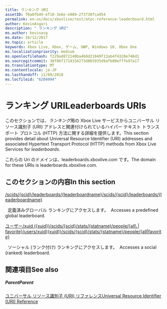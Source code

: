 ```yaml
---
title: ランキング URI
assetID: f0a0fb49-ef10-3e6e-e989-2f3f30fca954
permalink: en-us/docs/xboxlive/rest/atoc-reference-leaderboard.html
author: KevinAsgari
description: " ランキング URI"
ms.author: kevinasg
ms.date: 10/12/2017
ms.topic: article
keywords: Xbox Live, Xbox, ゲーム, UWP, Windows 10, Xbox One
ms.localizationpriority: medium
ms.openlocfilehash: f229ad872140ba4b0d21049f13ab4f4320e746d1
ms.sourcegitcommit: 38f06f1714334273d865935d9afb80efffe97a17
ms.translationtype: MT
ms.contentlocale: ja-JP
ms.lasthandoff: 11/09/2018
ms.locfileid: "6204994"
---
```

# <a name="leaderboards-uris"></a><span data-ttu-id="1fb5b-104">ランキング URI</span><span class="sxs-lookup"><span data-stu-id="1fb5b-104">Leaderboards URIs</span></span>

<span data-ttu-id="1fb5b-105">このセクションでは、*ランキング*用の Xbox Live サービスからユニバーサル リソース識別子 (URI) アドレスと関連付けられているハイパー テキスト トランスポート プロトコル (HTTP) 方法に関する詳細を提供します。</span><span class="sxs-lookup"><span data-stu-id="1fb5b-105">This section provides detail about Universal Resource Identifier (URI) addresses and associated Hypertext Transport Protocol (HTTP) methods from Xbox Live Services for *leaderboards*.</span></span>

<span data-ttu-id="1fb5b-106">これらの Uri のドメインは、leaderboards.xboxlive.com です。</span><span class="sxs-lookup"><span data-stu-id="1fb5b-106">The domain for these URIs is leaderboards.xboxlive.com.</span></span>

<a id="ID4EDB"></a>


## <a name="in-this-section"></a><span data-ttu-id="1fb5b-107">このセクションの内容</span><span class="sxs-lookup"><span data-stu-id="1fb5b-107">In this section</span></span>

[<span data-ttu-id="1fb5b-108">/scids/{scid}/leaderboards/{leaderboardname}</span><span class="sxs-lookup"><span data-stu-id="1fb5b-108">/scids/{scid}/leaderboards/{leaderboardname}</span></span>](uri-scidsscidleaderboardsleaderboardname.md)

<span data-ttu-id="1fb5b-109">&nbsp;&nbsp;定義済みグローバル ランキングにアクセスします。</span><span class="sxs-lookup"><span data-stu-id="1fb5b-109">&nbsp;&nbsp;Accesses a predefined global leaderboard.</span></span>

[<span data-ttu-id="1fb5b-110">ユーザー/xuid ({xuid})/scids/{scid}/stats/{statname)/people/{all\ | favorite}</span><span class="sxs-lookup"><span data-stu-id="1fb5b-110">/users/xuid({xuid})/scids/{scid}/stats/{statname)/people/{all\|favorite}</span></span>](uri-usersxuidscidstatnamepeople.md)

<span data-ttu-id="1fb5b-111">&nbsp;&nbsp;ソーシャル (ランク付け) ランキングにアクセスします。</span><span class="sxs-lookup"><span data-stu-id="1fb5b-111">&nbsp;&nbsp;Accesses a social (ranked) leaderboard.</span></span>
 
<a id="ID4EMB"></a>


## <a name="see-also"></a><span data-ttu-id="1fb5b-112">関連項目</span><span class="sxs-lookup"><span data-stu-id="1fb5b-112">See also</span></span>

<a id="ID4EOB"></a>


##### <a name="parent"></a><span data-ttu-id="1fb5b-113">Parent</span><span class="sxs-lookup"><span data-stu-id="1fb5b-113">Parent</span></span>

[<span data-ttu-id="1fb5b-114">ユニバーサル リソース識別子 (URI) リファレンス</span><span class="sxs-lookup"><span data-stu-id="1fb5b-114">Universal Resource Identifier (URI) Reference</span></span>](../atoc-xboxlivews-reference-uris.md)
